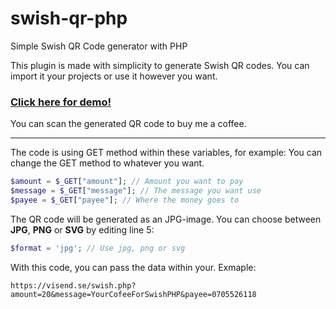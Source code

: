 # swish-qr-php
Simple Swish QR Code generator with PHP

This plugin is made with simplicity to generate Swish QR codes. You can import it your projects or use it however you want.

### **[Click here for demo!](https://visend.se/swish.php?amount=20&message=YourCofeeForSwishPHP&payee=0705526118)**

You can scan the generated QR code to buy me a coffee.

---

The code is using GET method within these variables, for example:
You can change the GET method to whatever you want.

```php
$amount = $_GET["amount"]; // Amount you want to pay
$message = $_GET["message"]; // The message you want use
$payee = $_GET["payee"]; // Where the money goes to
```

The QR code will be generated as an JPG-image. You can choose between **JPG**, **PNG** or **SVG** by editing line 5:
```php
$format = 'jpg'; // Use jpg, png or svg
```

With this code, you can pass the data within your. Exmaple:
```
https://visend.se/swish.php?amount=20&message=YourCofeeForSwishPHP&payee=0705526118
```
